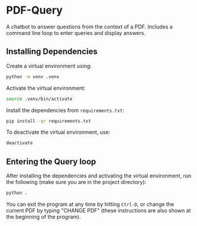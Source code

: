 # PDF-Query

A chatbot to answer questions from the context of a PDF.
Includes a command line loop to enter queries and display answers.

## Installing Dependencies

Create a virtual environment using:

```sh
python -m venv .venv
```

Activate the virtual environment:

```sh
source .venv/bin/activate
```

Install the dependencies from `requirements.txt`:

```sh
pip install -qr requirements.txt
```

To deactivate the virtual environment, use:

```sh
deactivate
```

## Entering the Query loop

After installing the dependencies and activating the virtual environment, run the following (make sure you are in the project directory):

```sh
python .
```

You can exit the program at any time by hitting `Ctrl-D`, or change the current PDF by typing "CHANGE PDF" (these instructions are also shown at the beginning of the program).
